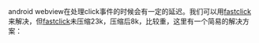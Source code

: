 android webview在处理click事件的时候会有一定的延迟。我们可以用[fastclick](http://ftlabs.github.io/fastclick/)来解决，但[fastclick](http://ftlabs.github.io/fastclick/)未压缩23k，压缩后8k，比较重，这里有一个简易的解决方案：
<script src="https://gist.github.com/defims/9064063.js"></script>

